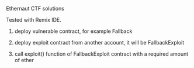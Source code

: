 Ethernaut CTF solutions

Tested with Remix IDE.

1. deploy vulnerable contract, for example Fallback

2. deploy exploit contract from another account, it will be FallbackExploit

3. call exploit() function of FallbackExploit contract with a required amount of ether

